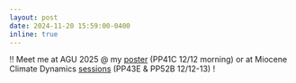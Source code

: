 ```yaml
---
layout: post
date: 2024-11-20 15:59:00-0400
inline: true
---
```



‼️ Meet me at AGU 2025 @ my [poster](https://agu.confex.com/agu/agu24/meetingapp.cgi/Paper/1596330) (PP41C 12/12 morning) or at Miocene Climate Dynamics [sessions](https://agu.confex.com/agu/agu24/meetingapp.cgi/Session/231952) (PP43E & PP52B 12/12-13) ! 
